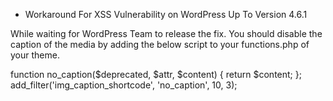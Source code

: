 + Workaround For XSS Vulnerability on WordPress Up To Version 4.6.1

While waiting for WordPress Team to release the fix. You should disable the caption of the media by adding the below script to your functions.php of your theme.

function no_caption($deprecated, $attr, $content) { return $content; };
add_filter('img_caption_shortcode', 'no_caption', 10, 3);
